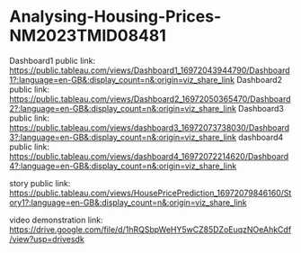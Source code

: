 # Analysing-Housing-Prices-NM2023TMID08481

Dashboard1 public link: https://public.tableau.com/views/Dashboard1_16972043944790/Dashboard1?:language=en-GB&:display_count=n&:origin=viz_share_link 
Dashboard2 public link: https://public.tableau.com/views/Dashboard2_16972050365470/Dashboard2?:language=en-GB&:display_count=n&:origin=viz_share_link
Dashboard3 public link: https://public.tableau.com/views/dashboard3_16972073738030/Dashboard3?:language=en-GB&:display_count=n&:origin=viz_share_link
dashboard4 public link: https://public.tableau.com/views/dashboard4_16972072214620/Dashboard4?:language=en-GB&:display_count=n&:origin=viz_share_link

story public link: https://public.tableau.com/views/HousePricePrediction_16972079846160/Story1?:language=en-GB&:display_count=n&:origin=viz_share_link

video demonstration link: https://drive.google.com/file/d/1hRQSbpWeHY5wCZ85DZoEuqzNOeAhkCdf/view?usp=drivesdk
